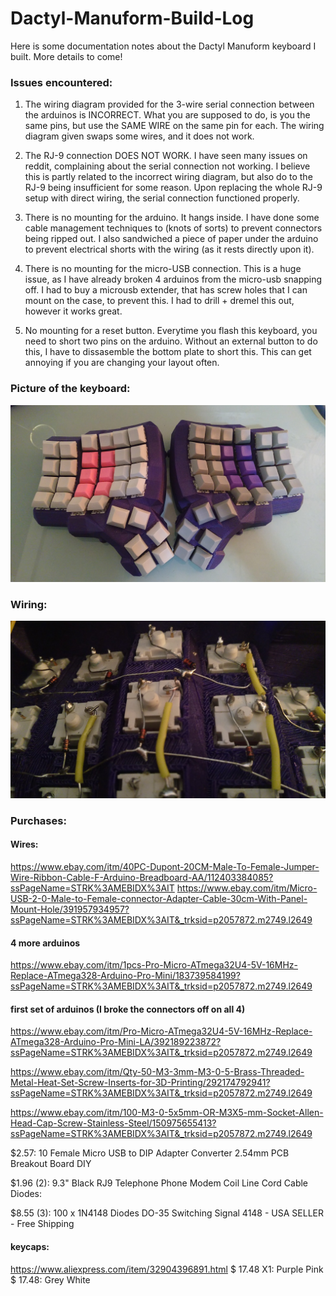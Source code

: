 # Dactyl-Manuform-Build-Log
Here is some documentation notes about the Dactyl Manuform keyboard I built. More details to come!

### Issues encountered:

1) The wiring diagram provided for the 3-wire serial connection between the arduinos is INCORRECT. What you are supposed to do, is you the same pins, but use the SAME WIRE on the same pin for each. The wiring diagram given swaps some wires, and it does not work.

2) The RJ-9 connection DOES NOT WORK. I have seen many issues on reddit, complaining about the serial connection not working. I believe this is partly related to the incorrect wiring diagram, but also do to the RJ-9 being insufficient for some reason. Upon replacing the whole RJ-9 setup with direct wiring, the serial connection functioned properly.

3) There is no mounting for the arduino. It hangs inside. I have done some cable management techniques to (knots of sorts) to prevent connectors being ripped out. I also sandwiched a piece of paper under the arduino to prevent electrical shorts with the wiring (as it rests directly upon it).

4) There is no mounting for the micro-USB connection. This is a huge issue, as I have already broken 4 arduinos from the micro-usb snapping off. I had to buy a microusb extender, that has screw holes that I can mount on the case, to prevent this. I had to drill + dremel this out, however it works great.

5) No mounting for a reset button. Everytime you flash this keyboard, you need to short two pins on the arduino. Without an external button to do this, I have to dissasemble the bottom plate to short this. This can get annoying if you are changing your layout often.

### Picture of the keyboard:
![Completed Dactyl:](OverviewPicture.jpg)


### Wiring:
![Wiring:](wiringTip.jpg)

### Purchases:

#### Wires:
https://www.ebay.com/itm/40PC-Dupont-20CM-Male-To-Female-Jumper-Wire-Ribbon-Cable-F-Arduino-Breadboard-AA/112403384085?ssPageName=STRK%3AMEBIDX%3AIT
https://www.ebay.com/itm/Micro-USB-2-0-Male-to-Female-connector-Adapter-Cable-30cm-With-Panel-Mount-Hole/391957934957?ssPageName=STRK%3AMEBIDX%3AIT&_trksid=p2057872.m2749.l2649

#### 4 more arduinos
https://www.ebay.com/itm/1pcs-Pro-Micro-ATmega32U4-5V-16MHz-Replace-ATmega328-Arduino-Pro-Mini/183739584199?ssPageName=STRK%3AMEBIDX%3AIT&_trksid=p2057872.m2749.l2649

#### first set of arduinos (I broke the connectors off on all 4)
https://www.ebay.com/itm/Pro-Micro-ATmega32U4-5V-16MHz-Replace-ATmega328-Arduino-Pro-Mini-LA/392189223872?ssPageName=STRK%3AMEBIDX%3AIT&_trksid=p2057872.m2749.l2649


https://www.ebay.com/itm/Qty-50-M3-3mm-M3-0-5-Brass-Threaded-Metal-Heat-Set-Screw-Inserts-for-3D-Printing/292174792941?ssPageName=STRK%3AMEBIDX%3AIT&_trksid=p2057872.m2749.l2649

https://www.ebay.com/itm/100-M3-0-5x5mm-OR-M3X5-mm-Socket-Allen-Head-Cap-Screw-Stainless-Steel/150975655413?ssPageName=STRK%3AMEBIDX%3AIT&_trksid=p2057872.m2749.l2649


$2.57: 10 Female Micro USB to DIP Adapter Converter 2.54mm PCB Breakout Board DIY

$1.96 (2): 9.3" Black RJ9 Telephone Phone Modem Coil Line Cord Cable
Diodes:

$8.55 (3): 100 x 1N4148 Diodes DO-35 Switching Signal 4148 - USA SELLER - Free Shipping


#### keycaps:
https://www.aliexpress.com/item/32904396891.html
 $ 17.48 X1: Purple Pink 
 $ 17.48: Grey White
